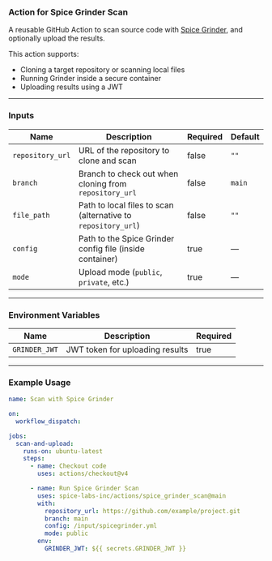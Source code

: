### Action for Spice Grinder Scan

A reusable GitHub Action to scan source code with [Spice Grinder](https://github.com/spice-labs-inc/grinder), and optionally upload the results.

This action supports:
- Cloning a target repository or scanning local files
- Running Grinder inside a secure container
- Uploading results using a JWT

---

### Inputs

| Name              | Description                                                     | Required | Default |
|-------------------|------------------------------------------------------------------|----------|---------|
| `repository_url`  | URL of the repository to clone and scan                         | false    | `""`    |
| `branch`          | Branch to check out when cloning from `repository_url`          | false    | `main`  |
| `file_path`       | Path to local files to scan (alternative to `repository_url`)   | false    | `""`    |
| `config`          | Path to the Spice Grinder config file (inside container)        | true     | —       |
| `mode`            | Upload mode (`public`, `private`, etc.)                         | true     | —       |

---

### Environment Variables

| Name            | Description                  | Required |
|------------------|------------------------------|----------|
| `GRINDER_JWT`    | JWT token for uploading results | true     |

---

### Example Usage

```yaml
name: Scan with Spice Grinder

on:
  workflow_dispatch:

jobs:
  scan-and-upload:
    runs-on: ubuntu-latest
    steps:
      - name: Checkout code
        uses: actions/checkout@v4

      - name: Run Spice Grinder Scan
        uses: spice-labs-inc/actions/spice_grinder_scan@main
        with:
          repository_url: https://github.com/example/project.git
          branch: main
          config: /input/spicegrinder.yml
          mode: public
        env:
          GRINDER_JWT: ${{ secrets.GRINDER_JWT }}
```
